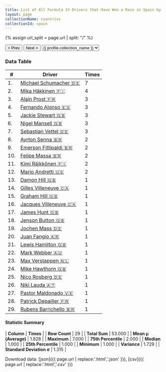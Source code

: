 ```yaml
---
title: List of All Formula 1® Drivers that Have Won a Race in Spain by Number of Times
layout: page
collectionName: countries
collectionId: spain
---
```


{% assign url_split = page.url | split: "/" %}
<div id="collection-navigation">
<button onclick="selector.options[selector.selectedIndex-1].value && (window.location = selector.options[selector.selectedIndex-1].value);">&lt; Prev</button>
<button onclick="selector.options[selector.selectedIndex+1].value && (window.location = selector.options[selector.selectedIndex+1].value);">Next &gt;</button>
<select id="selector" onchange="this.options[this.selectedIndex].value && (window.location = this.options[this.selectedIndex].value);">
  {% for collectionId in site.data[page.collectionName].refs %}
    {% if collectionId == page.collectionId %}
      {% assign selected = "selected" %}
    {% else %}
      {% assign selected = "" %}
    {% endif %}
    {% assign profile = site.data[page.collectionName][collectionId].profile %}
    <option value="/f1/{{ page.collectionName }}/{{ collectionId }}/{{ url_split[4] }}" {{ selected }}>{{ profile.collection_name }}</option>
  {% endfor %}
</select>
</div>

<canvas id="chart" width="400" height="180"></canvas>
<script>
var data = {
    "datasets": [
        {
            "backgroundColor": [
                "#9C8E8D",
                "#9C8E8D",
                "#9C8E8D",
                "#9C8E8D",
                "#9C8E8D",
                "#9C8E8D",
                "#9C8E8D",
                "#9C8E8D",
                "#9C8E8D",
                "#9C8E8D",
                "#9C8E8D",
                "#9C8E8D",
                "#9C8E8D",
                "#9C8E8D",
                "#9C8E8D",
                "#9C8E8D",
                "#9C8E8D",
                "#9C8E8D",
                "#9C8E8D",
                "#9C8E8D",
                "#9C8E8D",
                "#9C8E8D",
                "#9C8E8D",
                "#9C8E8D",
                "#9C8E8D",
                "#9C8E8D",
                "#9C8E8D",
                "#9C8E8D",
                "#9C8E8D"
            ],
            "borderColor": [
                "#1D181E",
                "#1D181E",
                "#1D181E",
                "#1D181E",
                "#1D181E",
                "#1D181E",
                "#1D181E",
                "#1D181E",
                "#1D181E",
                "#1D181E",
                "#1D181E",
                "#1D181E",
                "#1D181E",
                "#1D181E",
                "#1D181E",
                "#1D181E",
                "#1D181E",
                "#1D181E",
                "#1D181E",
                "#1D181E",
                "#1D181E",
                "#1D181E",
                "#1D181E",
                "#1D181E",
                "#1D181E",
                "#1D181E",
                "#1D181E",
                "#1D181E",
                "#1D181E"
            ],
            "borderWidth": 1,
            "data": [
                7.0,
                4.0,
                3.0,
                3.0,
                3.0,
                3.0,
                3.0,
                2.0,
                2.0,
                2.0,
                2.0,
                2.0,
                1.0,
                1.0,
                1.0,
                1.0,
                1.0,
                1.0,
                1.0,
                1.0,
                1.0,
                1.0,
                1.0,
                1.0,
                1.0,
                1.0,
                1.0,
                1.0,
                1.0
            ],
            "label": "Times"
        }
    ],
    "labels": [
        "Michael Schumacher",
        "Mika Häkkinen",
        "Alain Prost",
        "Fernando Alonso",
        "Jackie Stewart",
        "Nigel Mansell",
        "Sebastian Vettel",
        "Ayrton Senna",
        "Emerson Fittipaldi",
        "Felipe Massa",
        "Kimi Räikkönen",
        "Mario Andretti",
        "Damon Hill",
        "Gilles Villeneuve",
        "Graham Hill",
        "Jacques Villeneuve",
        "James Hunt",
        "Jenson Button",
        "Jochen Mass",
        "Juan Fangio",
        "Lewis Hamilton",
        "Mark Webber",
        "Max Verstappen",
        "Mike Hawthorn",
        "Nico Rosberg",
        "Niki Lauda",
        "Pastor Maldonado",
        "Patrick Depailler",
        "Rubens Barrichello"
    ]
};
var options = {
  legend: {
    display: false
  },
  scales: {
    xAxes: [{
      ticks: {
        beginAtZero: true,
        maxRotation: 180,
        display: window.innerWidth > 800
      }
    }],
    yAxes: [{
      ticks: {
        beginAtZero: true
      }
    }]
  },
  onResize: function(chart, size) {
    chart.options.scales.xAxes[0].ticks.display = size.width > 800;
  }
};
var chart = new Chart("chart", {
    data: data,
    type: 'bar',
    options: options
});
</script>



### Data Table

| # | Driver | Times |
|--|--|--|
| 1. | [Michael Schumacher 🇩🇪](/f1/drivers/michael_schumacher) | 7 |
| 2. | [Mika Häkkinen 🇫🇮](/f1/drivers/hakkinen) | 4 |
| 3. | [Alain Prost 🇫🇷](/f1/drivers/prost) | 3 |
| 4. | [Fernando Alonso 🇪🇸](/f1/drivers/alonso) | 3 |
| 5. | [Jackie Stewart 🇬🇧](/f1/drivers/stewart) | 3 |
| 6. | [Nigel Mansell 🇬🇧](/f1/drivers/mansell) | 3 |
| 7. | [Sebastian Vettel 🇩🇪](/f1/drivers/vettel) | 3 |
| 8. | [Ayrton Senna 🇧🇷](/f1/drivers/senna) | 2 |
| 9. | [Emerson Fittipaldi 🇧🇷](/f1/drivers/emerson_fittipaldi) | 2 |
| 10. | [Felipe Massa 🇧🇷](/f1/drivers/massa) | 2 |
| 11. | [Kimi Räikkönen 🇫🇮](/f1/drivers/raikkonen) | 2 |
| 12. | [Mario Andretti 🇺🇸](/f1/drivers/mario_andretti) | 2 |
| 13. | [Damon Hill 🇬🇧](/f1/drivers/damon_hill) | 1 |
| 14. | [Gilles Villeneuve 🇨🇦](/f1/drivers/gilles_villeneuve) | 1 |
| 15. | [Graham Hill 🇬🇧](/f1/drivers/hill) | 1 |
| 16. | [Jacques Villeneuve 🇨🇦](/f1/drivers/villeneuve) | 1 |
| 17. | [James Hunt 🇬🇧](/f1/drivers/hunt) | 1 |
| 18. | [Jenson Button 🇬🇧](/f1/drivers/button) | 1 |
| 19. | [Jochen Mass 🇩🇪](/f1/drivers/mass) | 1 |
| 20. | [Juan Fangio 🇦🇷](/f1/drivers/fangio) | 1 |
| 21. | [Lewis Hamilton 🇬🇧](/f1/drivers/hamilton) | 1 |
| 22. | [Mark Webber 🇦🇺](/f1/drivers/webber) | 1 |
| 23. | [Max Verstappen 🇳🇱](/f1/drivers/max_verstappen) | 1 |
| 24. | [Mike Hawthorn 🇬🇧](/f1/drivers/hawthorn) | 1 |
| 25. | [Nico Rosberg 🇩🇪](/f1/drivers/rosberg) | 1 |
| 26. | [Niki Lauda 🇦🇹](/f1/drivers/lauda) | 1 |
| 27. | [Pastor Maldonado 🇻🇪](/f1/drivers/maldonado) | 1 |
| 28. | [Patrick Depailler 🇫🇷](/f1/drivers/depailler) | 1 |
| 29. | [Rubens Barrichello 🇧🇷](/f1/drivers/barrichello) | 1 |

#### Statistic Summary

| **Column** | **Times** |
| **Row Count** | 29 |
| **Total Sum** | 53.000 |
| **Mean μ (Average)** | 1.828 |
| **Maximum** | 7.000 |
| **75th Percentile** | 2.000 |
| **Median** | 1.000 |
| **25th Percentile** | 1.000 |
| **Minimum** | 1.000 |
| **Variance** | 1.729 |
| **Standard Deviation σ** | 1.315 |

Download data: [json]({{ page.url | replace:'.html','.json' }}), [csv]({{ page.url | replace:'.html','.csv' }})
